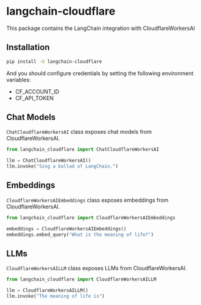 # langchain-cloudflare

This package contains the LangChain integration with CloudflareWorkersAI

## Installation

```bash
pip install -U langchain-cloudflare
```

And you should configure credentials by setting the following environment variables:

- CF_ACCOUNT_ID
- CF_API_TOKEN

## Chat Models

`ChatCloudflareWorkersAI` class exposes chat models from CloudflareWorkersAI.

```python
from langchain_cloudflare import ChatCloudflareWorkersAI

llm = ChatCloudflareWorkersAI()
llm.invoke("Sing a ballad of LangChain.")
```

## Embeddings

`CloudflareWorkersAIEmbeddings` class exposes embeddings from CloudflareWorkersAI.

```python
from langchain_cloudflare import CloudflareWorkersAIEmbeddings

embeddings = CloudflareWorkersAIEmbeddings()
embeddings.embed_query("What is the meaning of life?")
```

## LLMs
`CloudflareWorkersAILLM` class exposes LLMs from CloudflareWorkersAI.

```python
from langchain_cloudflare import CloudflareWorkersAILLM

llm = CloudflareWorkersAILLM()
llm.invoke("The meaning of life is")
```
